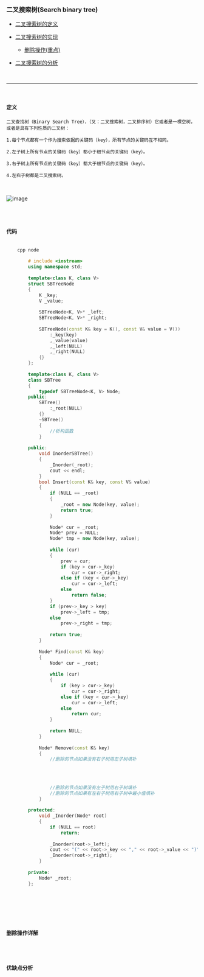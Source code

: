 ### 二叉搜索树(Search binary tree)

* [二叉搜索树的定义](#定义)

* [二叉搜索树的实现](#代码)
	* [删除操作(重点)](#删除操作详解)
	
* [二叉搜索树的分析](#优缺点分析)

<br>

-----------------------------------------------------


<br>

#### 定义

	二叉查找树（Binary Search Tree），（又：二叉搜索树，二叉排序树）它或者是一棵空树，或者是具有下列性质的二叉树：
	
	1.每个节点都有一个作为搜索依据的关键码（key），所有节点的关键码互不相同。
	
	2.左子树上所有节点的关键码（key）都小于根节点的关键码（key）。
	
	3.右子树上所有节点的关键码（key）都大于根节点的关键码（key）。
	
	4.左右子树都是二叉搜索树。
	
	
<br>

![image](http://hbimg.b0.upaiyun.com/aa651b8ff11e4b033d14ab4fc5484b9a02fa4810c42c-IsrrW2_fw658)


<br>
<br>

#### 代码

```cpp

	cpp node
	
		# include <iostream>
		using namespace std;
		
		template<class K, class V>
		struct SBTreeNode
		{
			K _key;
			V _value;
		
			SBTreeNode<K, V>* _left;
			SBTreeNode<K, V>* _right;
		
			SBTreeNode(const K& key = K(), const V& value = V())
				:_key(key)
				,_value(value)
				,_left(NULL)
				,_right(NULL)
			{}
		};
		
		template<class K, class V>
		class SBTree
		{
			typedef SBTreeNode<K, V> Node;
		public:
			SBTree()
				:_root(NULL)
			{}
			~SBTree()
			{
				//析构函数
			}
		
		public:
			void InorderSBTree()
			{
				_Inorder(_root);
				cout << endl;
			}
			bool Insert(const K& key, const V& value)
			{
				if (NULL == _root)
				{
					_root = new Node(key, value);
					return true;
				}
		
				Node* cur = _root;
				Node* prev = NULL;
				Node* tmp = new Node(key, value);
		
				while (cur)
				{	
					prev = cur;
					if (key > cur->_key)
						cur = cur->_right;
					else if (key < cur->_key)
						cur = cur->_left;
					else
						return false;
				}
				if (prev->_key > key)
					prev->_left = tmp;
				else
					prev->_right = tmp;
		
				return true;
			}
		
			Node* Find(const K& key)
			{
				Node* cur = _root;
		
				while (cur)
				{
					if (key > cur->_key)
						cur = cur->_right;
					else if (key < cur->_key)
						cur = cur->_left;
					else
						return cur;
				}
		
				return NULL;
			}
		
			Node* Remove(const K& key)
			{
				//删除的节点如果没有右子树用左子树填补
		
		
		
		
				//删除的节点如果没有左子树用右子树填补
				//删除的节点如果有左右子树用右子树中最小值填补
			}
		
		protected:
			void _Inorder(Node* root)
			{
				if (NULL == root)
					return;
		
				_Inorder(root->_left);
				cout << "(" << root->_key << "," << root->_value << ")" << " ";
				_Inorder(root->_right);
			}
		
		private:
			Node* _root;
		};
	
	
	
	
```

<br>

#### 删除操作详解







<br>
<br>

#### 优缺点分析













